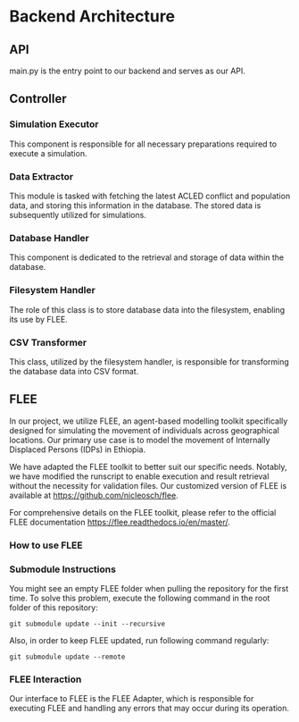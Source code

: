 # Backend Architecture

## API

main.py is the entry point to our backend and serves as our API. 

## Controller

### Simulation Executor

This component is responsible for all necessary preparations required to execute a simulation.

### Data Extractor

This module is tasked with fetching the latest ACLED conflict and population data, and storing this information in the database. The stored data is subsequently utilized for simulations.

### Database Handler

This component is dedicated to the retrieval and storage of data within the database.

### Filesystem Handler

The role of this class is to store database data into the filesystem, enabling its use by FLEE.

### CSV Transformer

This class, utilized by the filesystem handler, is responsible for transforming the database data into CSV format.

## FLEE 

In our project, we utilize FLEE, an agent-based modelling toolkit specifically designed for simulating the movement of individuals across geographical locations. Our primary use case is to model the movement of Internally Displaced Persons (IDPs) in Ethiopia.

We have adapted the FLEE toolkit to better suit our specific needs. Notably, we have modified the runscript to enable execution and result retrieval without the necessity for validation files. Our customized version of FLEE is available at https://github.com/nicleosch/flee.

For comprehensive details on the FLEE toolkit, please refer to the official FLEE documentation https://flee.readthedocs.io/en/master/.

### How to use FLEE

### Submodule Instructions

You might see an empty FLEE folder when pulling the repository for the first time. To solve this problem, execute the following command in the root folder of this repository:

```git submodule update --init --recursive```

Also, in order to keep FLEE updated, run following command regularly:

```git submodule update --remote```

### FLEE Interaction

Our interface to FLEE is the FLEE Adapter, which is responsible for executing FLEE and handling any errors that may occur during its operation.
